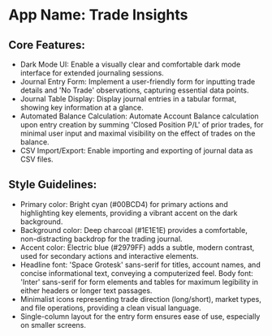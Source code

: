 # **App Name**: Trade Insights

## Core Features:

- Dark Mode UI: Enable a visually clear and comfortable dark mode interface for extended journaling sessions.
- Journal Entry Form: Implement a user-friendly form for inputting trade details and 'No Trade' observations, capturing essential data points.
- Journal Table Display: Display journal entries in a tabular format, showing key information at a glance.
- Automated Balance Calculation: Automate Account Balance calculation upon entry creation by summing 'Closed Position P/L' of prior trades, for minimal user input and maximal visibility on the effect of trades on the balance.
- CSV Import/Export: Enable importing and exporting of journal data as CSV files.

## Style Guidelines:

- Primary color: Bright cyan (#00BCD4) for primary actions and highlighting key elements, providing a vibrant accent on the dark background.
- Background color: Deep charcoal (#1E1E1E) provides a comfortable, non-distracting backdrop for the trading journal.
- Accent color: Electric blue (#2979FF) adds a subtle, modern contrast, used for secondary actions and interactive elements.
- Headline font: 'Space Grotesk' sans-serif for titles, account names, and concise informational text, conveying a computerized feel. Body font: 'Inter' sans-serif for form elements and tables for maximum legibility in either headers or longer text passages.
- Minimalist icons representing trade direction (long/short), market types, and file operations, providing a clean visual language.
- Single-column layout for the entry form ensures ease of use, especially on smaller screens.